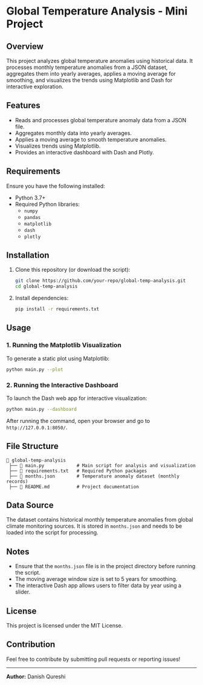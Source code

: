 # Global Temperature Analysis - Mini Project

## Overview

This project analyzes global temperature anomalies using historical data. It processes monthly temperature anomalies from a JSON dataset, aggregates them into yearly averages, applies a moving average for smoothing, and visualizes the trends using Matplotlib and Dash for interactive exploration.

## Features

- Reads and processes global temperature anomaly data from a JSON file.
- Aggregates monthly data into yearly averages.
- Applies a moving average to smooth temperature anomalies.
- Visualizes trends using Matplotlib.
- Provides an interactive dashboard with Dash and Plotly.

## Requirements

Ensure you have the following installed:

- Python 3.7+
- Required Python libraries:
  - `numpy`
  - `pandas`
  - `matplotlib`
  - `dash`
  - `plotly`

## Installation

1. Clone this repository (or download the script):

   ```sh
   git clone https://github.com/your-repo/global-temp-analysis.git
   cd global-temp-analysis
   ```

2. Install dependencies:

   ```sh
   pip install -r requirements.txt
   ```

## Usage

### 1. Running the Matplotlib Visualization

To generate a static plot using Matplotlib:

```sh
python main.py --plot
```

### 2. Running the Interactive Dashboard

To launch the Dash web app for interactive visualization:

```sh
python main.py --dashboard
```

After running the command, open your browser and go to `http://127.0.0.1:8050/`.

## File Structure

```
📂 global-temp-analysis
 ├── 📄 main.py            # Main script for analysis and visualization
 ├── 📄 requirements.txt   # Required Python packages
 ├── 📄 months.json        # Temperature anomaly dataset (monthly records)
 ├── 📄 README.md          # Project documentation
```

## Data Source

The dataset contains historical monthly temperature anomalies from global climate monitoring sources. It is stored in `months.json` and needs to be loaded into the script for processing.

## Notes

- Ensure that the `months.json` file is in the project directory before running the script.
- The moving average window size is set to 5 years for smoothing.
- The interactive Dash app allows users to filter data by year using a slider.

## License

This project is licensed under the MIT License.

## Contribution

Feel free to contribute by submitting pull requests or reporting issues!

---

**Author:** Danish Qureshi
